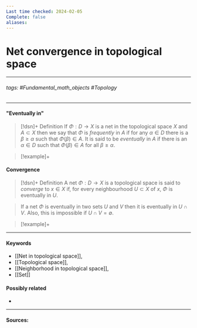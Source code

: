```yaml
---
Last time checked: 2024-02-05
Complete: false
aliases:
---
```

# Net convergence in topological space
***
###### tags: #Fundamental_math_objects #Topology 
***
#### "Eventually in"
>[!dsn]+ Definition
>If $\Phi:D\to X$ is a net in the topological space $X$ and $A\subset X$ then we say that $\Phi$ is *frequently* in $A$ if for any $\alpha\in D$ there is a $\beta\ge\alpha$ such that $\Phi(\beta)\in A$. It is said to be *eventually* in $A$ if there is an $\alpha\in D$ such that $\Phi(\beta)\in A$ for all $\beta\ge\alpha$.

>[!example]+ 
>

#### Convergence
>[!dsn]+ Definition
>A net $\Phi:D\to X$ is a topological space is said to *converge* to $x\in X$ if, for every neighbourhood $U\subset X$ of $x$, $\Phi$ is eventually in $U$.

>If a net $\Phi$ is eventually in two sets $U$ and $V$ then it is eventually in $U\cap V$. Also, this is impossible if $U\cap V=\emptyset$.

>[!example]+ 
>
***
#### Keywords
- [[Net in topological space]],
- [[Topological space]],
- [[Neighborhood in topological space]],
- [[Set]]
#### Possibly related
- 
***
#### Sources: